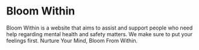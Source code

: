 # Bloom Within
Bloom Within is a website that aims to assist and support people who need help regarding mental health and safety matters.
We make sure to put your feelings first.
Nurture Your Mind, Bloom From Within.
